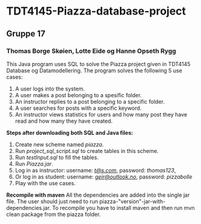 # TDT4145-Piazza-database-project
## Gruppe 17
### Thomas Borge Skøien, Lotte Eide og Hanne Opseth Rygg

This Java program uses SQL to solve the Piazza project given in TDT4145 Database og Datamodellering. The program solves the following 5 use cases:

1. A user logs into the system.
2. A user makes a post belonging to a spesific folder.
3. An instructor replies to a post belonging to a specific folder.
4. A user searches for posts with a specific keyword.
5. An instructor views statistics for users and how many post they have read and how many they have created.


**Steps after downloading both SQL and Java files:**
1. Create new scheme named *piazza*.
2. Run *project_sql_script.sql* to create tables in this scheme.
3. Run *testInput.sql* to fill the tables.
4. Run *Piazza.jar*.
5. Log in as instructor:
username: *t@s.com*, 
password: *thomas123*,
6. Or log in as student:
username: *geir@outlook.no*,
password: *pizzabolle*
7. Play with the use cases.

**Recompile with maven**
All the dependencies are added into the single jar file. The user should just need to run piazza-"version"-jar-with-dependencies.jar.
To recompile you have to install maven and then run mvn clean package from the piazza folder.